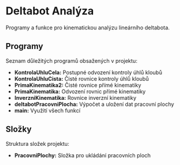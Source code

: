 # Deltabot Analýza

Programy a funkce pro kinematickou analýzu lineárního deltabota.

## Programy

Seznam důležitých programů obsažených v projektu:
- **KontrolaUhluCela:** Postupné odvození kontroly úhlů kloubů
- **KontrolaUhluCista:** Čisté rovnice kontroly úhlů kloubů
- **PrimaKinematika2:** Čisté rovnice přímé kinematiky
- **PrimaKinematika:** Odvození rovnic přímé kinematiky
- **InverzniKinematika:** Rovnice inverzní kinematiky
- **deltabotPracovniPlocha:** Výpočet a uložení dat pracovní plochy
- **main:** Využití všech funkcí

## Složky

Struktura složek projektu:
- **PracovniPlochy:** Složka pro ukládání pracovních ploch


